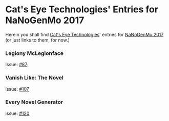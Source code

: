 Cat's Eye Technologies' Entries for NaNoGenMo 2017
==================================================

Herein you shall find [Cat's Eye Technologies][]' entries
for [NaNoGenMo 2017][] (or just links to them, for now.)

### Legiony McLegionface

Issue: [#87](https://github.com/NaNoGenMo/2017/issues/87)

### Vanish Like: The Novel

Issue: [#107](https://github.com/NaNoGenMo/2017/issues/107)

### Every Novel Generator

Issue: [#120](https://github.com/NaNoGenMo/2017/issues/120)

[Cat's Eye Technologies]: http://catseye.tc/
[NaNoGenMo 2017]: https://github.com/NaNoGenMo/2017/
